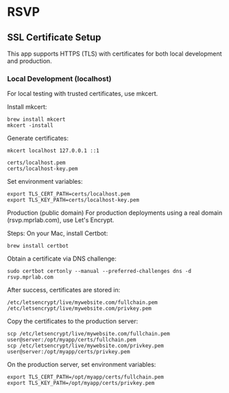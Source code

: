 # RSVP
## SSL Certificate Setup
This app supports HTTPS (TLS) with certificates for both local development and production.

### Local Development (localhost)
For local testing with trusted certificates, use mkcert.

Install mkcert:
```shell
brew install mkcert
mkcert -install
```

Generate certificates:

```shell
mkcert localhost 127.0.0.1 ::1
```

```shell
certs/localhost.pem
certs/localhost-key.pem
```

Set environment variables:

```shell
export TLS_CERT_PATH=certs/localhost.pem
export TLS_KEY_PATH=certs/localhost-key.pem
```

Production (public domain)
For production deployments using a real domain (rsvp.mprlab.com), use Let's Encrypt.

Steps:
On your Mac, install Certbot:

```shell
brew install certbot
```

Obtain a certificate via DNS challenge:

```shell
sudo certbot certonly --manual --preferred-challenges dns -d rsvp.mprlab.com
```

After success, certificates are stored in:

```shell
/etc/letsencrypt/live/mywebsite.com/fullchain.pem
/etc/letsencrypt/live/mywebsite.com/privkey.pem
```

Copy the certificates to the production server:

```shell
scp /etc/letsencrypt/live/mywebsite.com/fullchain.pem user@server:/opt/myapp/certs/fullchain.pem
scp /etc/letsencrypt/live/mywebsite.com/privkey.pem user@server:/opt/myapp/certs/privkey.pem
```

On the production server, set environment variables:

```shell
export TLS_CERT_PATH=/opt/myapp/certs/fullchain.pem
export TLS_KEY_PATH=/opt/myapp/certs/privkey.pem
```
